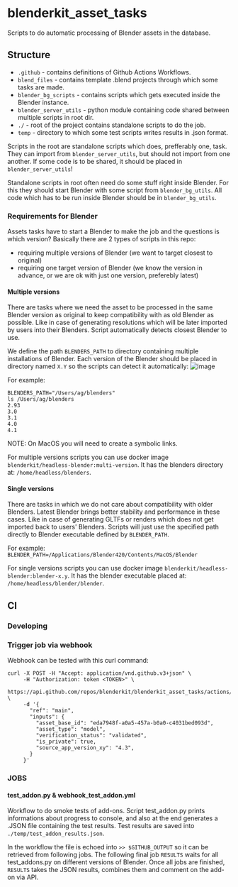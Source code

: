 # blenderkit_asset_tasks
Scripts to do automatic processing of Blender assets in the database.

## Structure

- `.github` - contains definitions of Github Actions Workflows.
- `blend_files` - contains template .blend projects through which some tasks are made.
- `blender_bg_scripts` - contains scripts which gets executed inside the Blender instance.
- `blender_server_utils` - python module containing code shared between multiple scripts in root dir.
- `./` - root of the project contains standalone scripts to do the job.
- `temp` - directory to which some test scripts writes results in .json format.

Scripts in the root are standalone scripts which does, prefferably one, task.
They can import from `blender_server_utils`, but should not import from one another.
If some code is to be shared, it should be placed in `blender_server_utils`!

Standalone scripts in root often need do some stuff right inside Blender.
For this they should start Blender with some script from `blender_bg_utils`.
All code which has to be run inside Blender should be in `blender_bg_utils`.

### Requirements for Blender

Assets tasks have to start a Blender to make the job and the questions is which version?
Basically there are 2 types of scripts in this repo:
- requiring multiple versions of Blender (we want to target closest to original)
- requiring one target version of Blender (we know the version in advance, or we are ok with just one version, preferebly latest)

#### Multiple versions
There are tasks where we need the asset to be processed in the same Blender version as original to keep compatibility with as old Blender as possible.
Like in case of generating resolutions which will be later imported by users into their Blenders.
Script automatically detects closest Blender to use.

We define the path `BLENDERS_PATH` to directory containing multiple installations of Blender.
Each version of the Blender should be placed in directory named `X.Y` so the scripts can detect it automatically:
![image](https://user-images.githubusercontent.com/6907354/203579508-952ba12e-6a83-49dd-bca2-b3d33dd1ad36.png)

For example:

```
BLENDERS_PATH="/Users/ag/blenders"
ls /Users/ag/blenders
2.93
3.0
3.1
4.0
4.1
```

NOTE: On MacOS you will need to create a symbolic links.

For multiple versions scripts you can use docker image `blenderkit/headless-blender:multi-version`.
It has the blenders directory at: `/home/headless/blenders`.

#### Single versions
There are tasks in which we do not care about compatibility with older Blenders.
Latest Blender brings better stability and performance in these cases.
Like in case of generating GLTFs or renders which does not get imported back to users' Blenders.
Scripts will just use the specified path directly to Blender executable defined by `BLENDER_PATH`.

For example: `BLENDER_PATH=/Applications/Blender420/Contents/MacOS/Blender`

For single versions scripts you can use docker image `blenderkit/headless-blender:blender-x.y`.
It has the blender executable placed at: `/home/headless/blender/blender`.

## CI

### Developing

### Trigger job via webhook

Webhook can be tested with this curl command:

```
curl -X POST -H "Accept: application/vnd.github.v3+json" \
     -H "Authorization: token <TOKEN>" \
     https://api.github.com/repos/blenderkit/blenderkit_asset_tasks/actions/workflows/webhook_process_asset.yml/dispatches \
     -d '{
       "ref": "main",
       "inputs": {
         "asset_base_id": "eda7948f-a0a5-457a-b0a0-c4031bed093d",
         "asset_type": "model",
         "verification_status": "validated",
         "is_private": true,
         "source_app_version_xy": "4.3",
       }
     }'
```

### JOBS

#### test_addon.py & webhook_test_addon.yml

Workflow to do smoke tests of add-ons.
Script test_addon.py prints informations about progress to console, and also at the end generates a .JSON file containing the test results.
Test results are saved into `./temp/test_addon_results.json`.

In the workflow the file is echoed into `>> $GITHUB_OUTPUT` so it can be retrieved from following jobs.
The following final job `RESULTS` waits for all test_addons.py on different versions of Blender.
Once all jobs are finished, `RESULTS` takes the JSON results, combines them and comment on the add-on via API.
